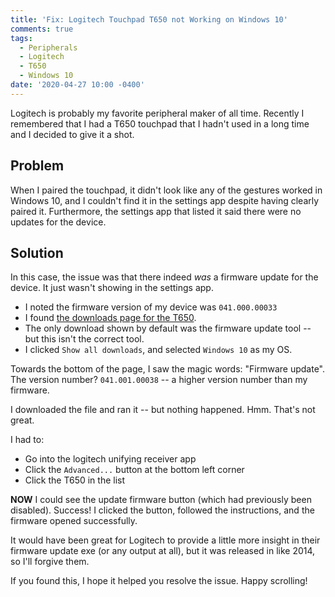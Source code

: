 ```yaml
---
title: 'Fix: Logitech Touchpad T650 not Working on Windows 10'
comments: true
tags:
  - Peripherals
  - Logitech
  - T650
  - Windows 10
date: '2020-04-27 10:00 -0400'
---
```


Logitech is probably my favorite peripheral maker of all time. Recently I remembered that I had a T650 touchpad that I hadn't used in a long time and I decided to give it a shot.

## Problem

When I paired the touchpad, it didn't look like any of the gestures worked in Windows 10, and I couldn't find it in the settings app despite having clearly paired it. Furthermore, the settings app that listed it said there were no updates for the device.

## Solution

In this case, the issue was that there indeed _was_ a firmware update for the device. It just wasn't showing in the settings app.

* I noted the firmware version of my device was `041.000.00033`
* I found [the downloads page for the T650](https://support.logi.com/hc/en-us/articles/360024699134--Downloads-Wireless-Rechargeable-Touchpad-T650).
* The only download shown by default was the firmware update tool -- but this isn't the correct tool.
* I clicked `Show all downloads`, and selected `Windows 10` as my OS.

Towards the bottom of the page, I saw the magic words: "Firmware update". The version number? `041.001.00038` -- a higher version number than my firmware.

I downloaded the file and ran it -- but nothing happened. Hmm. That's not great.

I had to:

* Go into the logitech unifying receiver app
* Click the `Advanced...` button at the bottom left corner
* Click the T650 in the list

**NOW** I could see the update firmware button (which had previously been disabled). Success! I clicked the button, followed the instructions, and the firmware opened successfully.

It would have been great for Logitech to provide a little more insight in their firmware update exe (or any output at all), but it was released in like 2014, so I'll forgive them.

If you found this, I hope it helped you resolve the issue. Happy scrolling!
